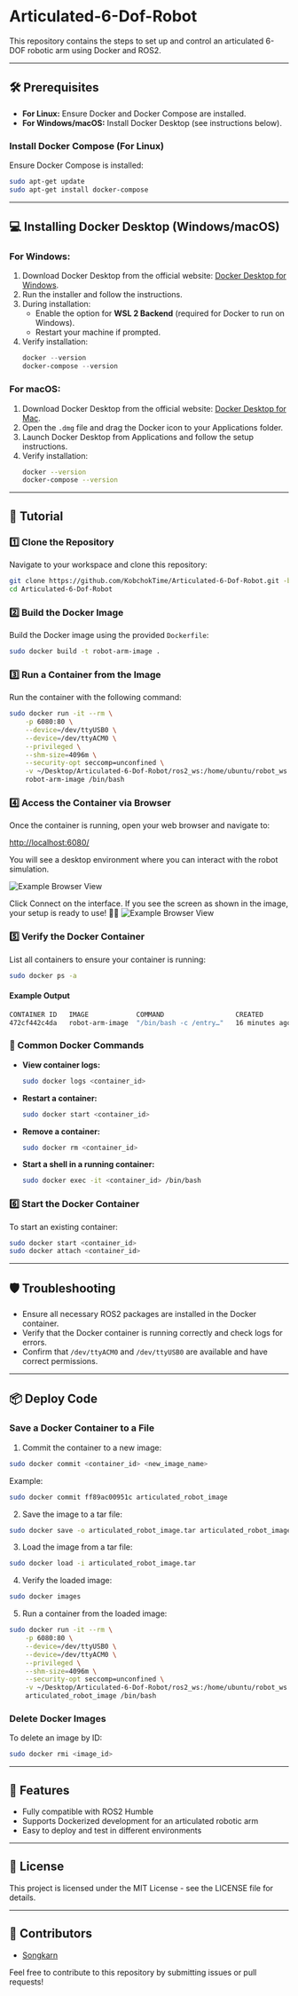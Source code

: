 # Articulated-6-Dof-Robot

This repository contains the steps to set up and control an articulated 6-DOF robotic arm using Docker and ROS2.

---

## 🛠️ Prerequisites

- **For Linux:** Ensure Docker and Docker Compose are installed.
- **For Windows/macOS:** Install Docker Desktop (see instructions below).

### Install Docker Compose (For Linux)
Ensure Docker Compose is installed:
```sh
sudo apt-get update
sudo apt-get install docker-compose
```

---

## 💻 Installing Docker Desktop (Windows/macOS)

### **For Windows:**
1. Download Docker Desktop from the official website:
   [Docker Desktop for Windows](https://www.docker.com/products/docker-desktop/).
2. Run the installer and follow the instructions.
3. During installation:
   - Enable the option for **WSL 2 Backend** (required for Docker to run on Windows).
   - Restart your machine if prompted.
4. Verify installation:
   ```powershell
   docker --version
   docker-compose --version
   ```

### **For macOS:**
1. Download Docker Desktop from the official website:
   [Docker Desktop for Mac](https://www.docker.com/products/docker-desktop/).
2. Open the `.dmg` file and drag the Docker icon to your Applications folder.
3. Launch Docker Desktop from Applications and follow the setup instructions.
4. Verify installation:
   ```sh
   docker --version
   docker-compose --version
   ```

---

## 🚀 Tutorial

### 1️⃣ Clone the Repository
Navigate to your workspace and clone this repository:
```sh
git clone https://github.com/KobchokTime/Articulated-6-Dof-Robot.git -b Software-Team
cd Articulated-6-Dof-Robot
```

### 2️⃣ Build the Docker Image
Build the Docker image using the provided `Dockerfile`:
```sh
sudo docker build -t robot-arm-image .
```

### 3️⃣ Run a Container from the Image
Run the container with the following command:
```sh
sudo docker run -it --rm \
    -p 6080:80 \
    --device=/dev/ttyUSB0 \
    --device=/dev/ttyACM0 \
    --privileged \
    --shm-size=4096m \
    --security-opt seccomp=unconfined \
    -v ~/Desktop/Articulated-6-Dof-Robot/ros2_ws:/home/ubuntu/robot_ws \
    robot-arm-image /bin/bash
```

### 4️⃣ Access the Container via Browser
Once the container is running, open your web browser and navigate to:

[http://localhost:6080/](http://localhost:6080/)

You will see a desktop environment where you can interact with the robot simulation.

![Example Browser View](example/localhost_screen.png)

Click Connect on the interface. If you see the screen as shown in the image, your setup is ready to use! 🎉🚀
![Example Browser View](example/Done!.png)



### 5️⃣ Verify the Docker Container
List all containers to ensure your container is running:
```sh
sudo docker ps -a
```
#### Example Output
```sh
CONTAINER ID   IMAGE            COMMAND                  CREATED         STATUS         PORTS                  NAMES
472cf442c4da   robot-arm-image  "/bin/bash -c /entry…"   16 minutes ago  Up 5 minutes   0.0.0.0:6080->80/tcp   clever_robot
```

### 🔧 Common Docker Commands
- **View container logs:**
    ```sh
    sudo docker logs <container_id>
    ```
- **Restart a container:**
    ```sh
    sudo docker start <container_id>
    ```
- **Remove a container:**
    ```sh
    sudo docker rm <container_id>
    ```
- **Start a shell in a running container:**
    ```sh
    sudo docker exec -it <container_id> /bin/bash
    ```

### 6️⃣ Start the Docker Container
To start an existing container:
```sh
sudo docker start <container_id>
sudo docker attach <container_id>
```

---

## 🛡️ Troubleshooting

- Ensure all necessary ROS2 packages are installed in the Docker container.
- Verify that the Docker container is running correctly and check logs for errors.
- Confirm that `/dev/ttyACM0` and `/dev/ttyUSB0` are available and have correct permissions.

---

## 📦 Deploy Code

### Save a Docker Container to a File
1. Commit the container to a new image:
```sh
sudo docker commit <container_id> <new_image_name>
```
Example:
```sh
sudo docker commit ff89ac00951c articulated_robot_image
```

2. Save the image to a tar file:
```sh
sudo docker save -o articulated_robot_image.tar articulated_robot_image
```

3. Load the image from a tar file:
```sh
sudo docker load -i articulated_robot_image.tar
```

4. Verify the loaded image:
```sh
sudo docker images
```

5. Run a container from the loaded image:
```sh
sudo docker run -it --rm \
    -p 6080:80 \
    --device=/dev/ttyUSB0 \
    --device=/dev/ttyACM0 \
    --privileged \
    --shm-size=4096m \
    --security-opt seccomp=unconfined \
    -v ~/Desktop/Articulated-6-Dof-Robot/ros2_ws:/home/ubuntu/robot_ws \
    articulated_robot_image /bin/bash
```

### Delete Docker Images
To delete an image by ID:
```sh
sudo docker rmi <image_id>
```

---

## 🌟 Features

- Fully compatible with ROS2 Humble
- Supports Dockerized development for an articulated robotic arm
- Easy to deploy and test in different environments

---

## 📝 License
This project is licensed under the MIT License - see the LICENSE file for details.

---

## 👥 Contributors
- [Songkarn](https://github.com/pannatron)

Feel free to contribute to this repository by submitting issues or pull requests!
